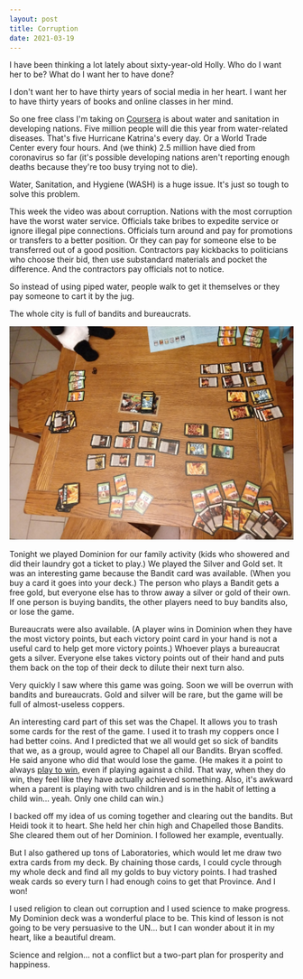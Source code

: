 ```yaml
---
layout: post
title: Corruption
date: 2021-03-19
---
```


I have been thinking a lot lately about sixty-year-old Holly. Who do I want her to be? What do I want her to have done?

I don't want her to have thirty years of social media in her heart. I want her to have thirty years of books and online classes in her mind. 

So one free class I'm taking on [Coursera](https://www.coursera.org/) is about water and sanitation in developing nations. Five million people will die this year from water-related diseases. That's five Hurricane Katrina's every day. Or a World Trade Center every four hours. And (we think) 2.5 million have died from coronavirus so far (it's possible developing nations aren't reporting enough deaths because they're too busy trying not to die). 

Water, Sanitation, and Hygiene (WASH) is a huge issue. It's just so tough to solve this problem. 

This week the video was about corruption. Nations with the most corruption have the worst water service. Officials take bribes to expedite service or ignore illegal pipe connections. Officials turn around and pay for promotions or transfers to a better position. Or they can pay for someone else to be transferred out of a good position. Contractors pay kickbacks to politicians who choose their bid, then use substandard materials and pocket the difference. And the contractors pay officials not to notice. 

So instead of using piped water, people walk to get it themselves or they pay someone to cart it by the jug. 

The whole city is full of bandits and bureaucrats.

![Cards from the end of Dominion. My deck was tiny, everyone else's was big, I won](/post-images/dominion-game.jpg)

Tonight we played Dominion for our family activity (kids who showered and did their laundry got a ticket to play.)  We played the Silver and Gold set.  It was an interesting game because the Bandit card was available. (When you buy a card it goes into your deck.) The person who plays a Bandit gets a free gold, but everyone else has to throw away a silver or gold of their own. If one person is buying bandits, the other players need to buy bandits also, or lose the game.

Bureaucrats were also available. (A player wins in Dominion when they have the most victory points, but each victory point card in your hand is not a useful card to help get more victory points.) Whoever plays a bureaucrat gets a silver. Everyone else takes victory points out of their hand and puts them back on the top of their deck to dilute their next turn also. 

Very quickly I saw where this game was going. Soon we will be overrun with bandits and bureaucrats. Gold and silver will be rare, but the game will be full of almost-useless coppers. 

An interesting card part of this set was the Chapel. It allows you to trash some cards for the rest of the game. I used it to trash my coppers once I had better coins. And I predicted that we all would get so sick of bandits that we, as a group, would agree to Chapel all our Bandits. Bryan scoffed. He said anyone who did that would lose the game. (He makes it a point to always [play to win](http://www.sirlin.net/articles/playing-to-win), even if playing against a child. That way, when they do win, they feel like they have actually achieved something. Also, it's awkward when a parent is playing with two children and is in the habit of letting a child win... yeah. Only one child can win.)

I backed off my idea of us coming together and clearing out the bandits. But Heidi took it to heart. She held her chin high and Chapelled those Bandits. She cleared them out of her Dominion. I followed her example, eventually. 

But I also gathered up tons of Laboratories, which would let me draw two extra cards from my deck. By chaining those cards, I could cycle through my whole deck and find all my golds to buy victory points. I had trashed weak cards so every turn I had enough coins to get that Province. And I won!

I used religion to clean out corruption and I used science to make progress. My Dominion deck was a wonderful place to be. This kind of lesson is not going to be very persuasive to the UN... but I can wonder about it in my heart, like a beautiful dream. 

Science and relgion... not a conflict but a two-part plan for prosperity and happiness. 


